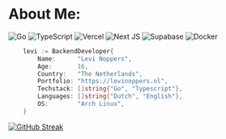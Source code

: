 # About Me:
![Go](https://img.shields.io/badge/go-%2300ADD8.svg?style=for-the-badge&logo=go&logoColor=white)
![TypeScript](https://img.shields.io/badge/typescript-%23007ACC.svg?style=for-the-badge&logo=typescript&logoColor=white) ![Vercel](https://img.shields.io/badge/vercel-%23000000.svg?style=for-the-badge&logo=vercel&logoColor=white) ![Next JS](https://img.shields.io/badge/Next-black?style=for-the-badge&logo=next.js&logoColor=white) ![Supabase](https://img.shields.io/badge/Supabase-3ECF8E?style=for-the-badge&logo=supabase&logoColor=white) ![Docker](https://img.shields.io/badge/docker-%230db7ed.svg?style=for-the-badge&logo=docker&logoColor=white)
```go
    levi := BackendDeveloper{
        Name:      "Levi Noppers",
        Age:       16,
        Country:   "The Netherlands",
        Portfolio: "https://levinoppers.nl",
        Techstack: []string{"Go", "Typescript"},
        Languages: []string{"Dutch", "English"},
        OS:        "Arch Linux",
    }
```
[![GitHub Streak](https://nirzak-streak-stats.vercel.app?user=MonkyMars&theme=nord&hide_border=true&date_format=M%20j%5B%2C%20Y%5D)](https://git.io/streak-stats)
